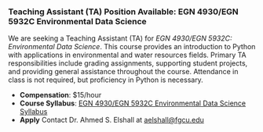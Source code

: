 ### Teaching Assistant (TA) Position Available: EGN 4930/EGN 5932C Environmental Data Science

We are seeking a Teaching Assistant (TA) for *EGN 4930/EGN 5932C: Environmental Data Science*. This course provides an introduction to Python with applications in environmental and water resources fields. Primary TA responsibilities include grading assignments, supporting student projects, and providing general assistance throughout the course. Attendance in class is not required, but proficiency in Python is necessary.

- **Compensation**: $15/hour
- **Course Syllabus**: [EGN 4930/EGN 5932C Environmental Data Science Syllabus](https://aselshall.github.io/eds/)
- **Apply** Contact Dr. Ahmed S. Elshall at [aelshall@fgcu.edu](mailto:aelshall@fgcu.edu)
